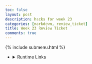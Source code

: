 ```yaml
---
toc: false
layout: post
description: hacks for week 23
categories: [markdown, review_ticket]
title: Week 23 Review Ticket
comments: true
---
```

{% include submenu.html %}

<ul>
    <li>
        <details closed>
            <summary>Runtime Links</summary>>
            <li><a href="">Backend</a></li>
            <li><a href="">Frontend</a></li>
    <li>
        <details closed>
            <summary>Github Statistics</summary>
            <ol>
                <li>Make an API</li>
                <li>Connect API to frontend</li>
                <li>Make editing system</li>
                <li>Make basic user system</li>
            </ol>
        </details>
    </li>
</ul>